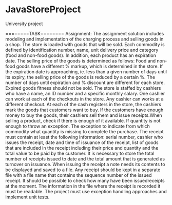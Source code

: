 # JavaStoreProject
University project

========TASK========
Assignment: The assignment solution includes modeling and implementation of the charging process
and selling goods in a shop. The store is loaded with goods that will be sold. Each commodity is defined by
identification number, name, unit delivery price and category (food and non-food goods). In addition,
each product has an expiration date. The selling price of the goods is determined as follows:
Food and non-food goods have a different % markup, which is determined in the store. If the expiration date is approaching, 
ie. less than a given number of days until its expiry, the selling price of the goods is reduced by a certain %. The number of days until
expiration and % discount are different for each store. Expired goods fitness should not be sold.
The store is staffed by cashiers who have a name, an ID number and a specific monthly salary. 
One cashier can work at each of the checkouts in the store. Any cashier can works at a different checkout. At each of the cash registers in the store, 
the cashiers mark the goods that customers want to buy. If the customers have enough money to buy the goods,
their cashiers sell them and issue receipts.When selling a product, check if there is enough of it available. If
quantity is not enough to throw an exception. The exception to indicate from which commodity what quantity is missing to complete the purchase.
The receipt must contain at least the following information: serial number, cashier who issues the receipt, date and time of issuance of the receipt,
list of goods that are included in the receipt including their price and quantity and the total value to be paid by the customer.
It is necessary to store the total number of receipts issued to date and the total amount that is generated as turnover on issuance. 
When issuing the receipt a note needs its contents to be displayed and saved to a file. Any receipt should be kept in a separate file with a file name 
that contains the sequence number of the issued receipt. It should be possible to check how many have been issuedreceipts at the moment. 
The information in the file where the receipt is recorded it must be readable.
The project must use exception handling approaches and implement unit tests.
